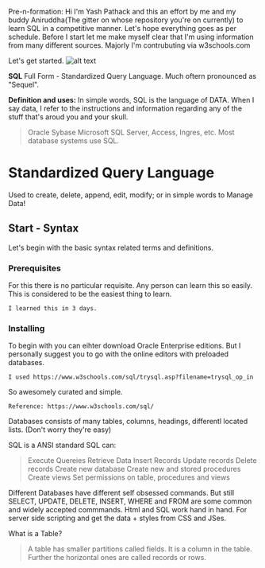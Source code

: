 Pre-n-formation: Hi I'm Yash Pathack and this an effort by me and my buddy Aniruddha(The gitter on whose repository you're on currently) to learn SQL in a competitive manner.
Let's hope everything goes as per schedule.
Before I start let me make myself clear that I'm using information from many different sources.
Majorly I'm contrubuting via w3schools.com

Let's get started.
 ![alt text](https://github.com/aniruddha0pandey/Learn_SQL/blob/master/Yash/Resources/download.png)<br/>
 
 
**SQL**
Full Form - Standardized Query Language. Much oftern pronounced as "Sequel".

**Definition and uses:**
In simple words, SQL is the language of DATA. When I say data, I refer to the instructions and information regarding any of the stuff that's aroud you and your skull.

>Oracle
>Sybase
>Microsoft SQL Server, Access, Ingres, etc. Most database systems use SQL. 

# Standardized Query Language

Used to create, delete, append, edit, modify; or in simple words to Manage Data!

## Start - Syntax

Let's begin with the basic syntax related terms and definitions.

### Prerequisites

For this there is no particular requisite. Any person can learn this so easily. This is considered to be the easiest thing to learn.

```
I learned this in 3 days.
```

### Installing

To begin with you can eihter download Oracle Enterprise editions. But I personally suggest you to go with the online editors with preloaded databases.

```
I used https://www.w3schools.com/sql/trysql.asp?filename=trysql_op_in
```

So awesomely curated and simple.

```
Reference: https://www.w3schools.com/sql/
```

Databases consists of many tables, columns, headings, differentl located lists. (Don't worry they're easy)

SQL is a ANSI standard
SQL can:
>Execute Quereies
>Retrieve Data
>Insert Records
>Update records
>Delete records
>Create new database
>Create new and stored procedures
>Create views
>Set permissions on table, procedures and views

Different Databases have different self obsessed commands. But still SELECT, UPDATE, DELETE, INSERT, WHERE and FROM are some common and widely accepted commmands.
Html and SQL work hand in hand. For server side scripting and get the data + styles from CSS and JSes.

What is a Table?
> A table has smaller partitions called fields. It is a column in the table. 
> Further the horizontal ones are called records or rows. 



